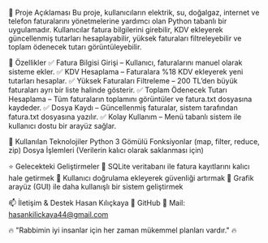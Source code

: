📌 Proje Açıklaması
Bu proje, kullanıcıların elektrik, su, doğalgaz, internet ve telefon faturalarını yönetmelerine yardımcı olan Python tabanlı bir uygulamadır. Kullanıcılar fatura bilgilerini girebilir, KDV ekleyerek güncellenmiş tutarları hesaplayabilir, yüksek faturaları filtreleyebilir ve toplam ödenecek tutarı görüntüleyebilir.

🎯 Özellikler
✅ Fatura Bilgisi Girişi – Kullanıcı, faturalarını manuel olarak sisteme ekler.
✅ KDV Hesaplama – Faturalara %18 KDV ekleyerek yeni tutarları hesaplar.
✅ Yüksek Faturaları Filtreleme – 200 TL’den büyük faturaları ayrı bir liste halinde gösterir.
✅ Toplam Ödenecek Tutarı Hesaplama – Tüm faturaların toplamını görüntüler ve fatura.txt dosyasına kaydeder.
✅ Dosya Kaydı – Güncellenmiş faturalar, sistem tarafından fatura.txt dosyasına yazılır.
✅ Kolay Kullanım – Menü tabanlı sistem ile kullanıcı dostu bir arayüz sağlar.

🔧 Kullanılan Teknolojiler
Python 3
Gömülü Fonksiyonlar (map, filter, reduce, zip)
Dosya İşlemleri (Verilerin kalıcı olarak saklanması için)

⭐ Gelecekteki Geliştirmeler
🔹 SQLite veritabanı ile fatura kayıtlarını kalıcı hale getirmek
🔹 Kullanıcı doğrulama ekleyerek güvenliği artırmak
🔹 Grafik arayüz (GUI) ile daha kullanışlı bir sistem geliştirmek

📫 İletişim & Destek
Hasan Kılıçkaya
🔗 GitHub
📧 Mail: hasankilickaya44@gmail.com

🔥 "Rabbimin iyi insanlar için her zaman mükemmel planları vardır." 🔥
